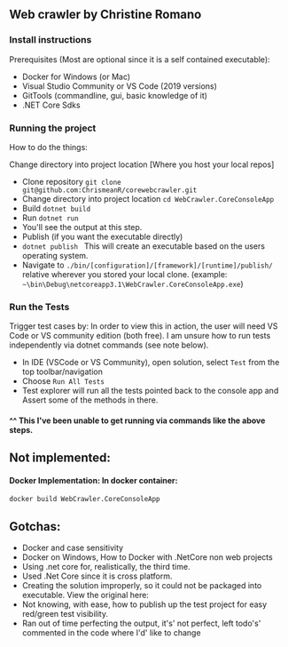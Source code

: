 ## Web crawler by Christine Romano

### Install instructions
Prerequisites (Most are optional since it is a self contained executable):

- Docker for Windows (or Mac)
- Visual Studio Community or VS Code (2019 versions)
- GitTools (commandline, gui, basic knowledge of it)
- .NET Core Sdks

### Running the project
How to do the things:

Change directory into project location [Where you host your local repos]
- Clone repository ```git clone git@github.com:ChrismeanR/corewebcrawler.git```
- Change directory into project location ```cd WebCrawler.CoreConsoleApp```
- Build ```dotnet build```
- Run ```dotnet run```
- You'll see the output at this step.
- Publish (if you want the executable directly)
- ```dotnet publish ``` This will create an executable based on the users operating system.
- Navigate to ```./bin/[configuration]/[framework]/[runtime]/publish/ ``` relative wherever you stored your local clone.
(example: ```~\bin\Debug\netcoreapp3.1\WebCrawler.CoreConsoleApp.exe```)


### Run the Tests
Trigger test cases by:
In order to view this in action, the user will need VS Code or VS community edition (both free). I am unsure how to run tests independently via dotnet commands (see note below).
- In IDE (VSCode or VS Community), open solution, select ```Test``` from the top toolbar/navigation
- Choose ```Run All Tests```
- Test explorer will run all the tests pointed back to the console app and Assert some of the methods in there. 

#### ^^ This I've been unable to get running via commands like the above steps. 

## Not implemented:
#### Docker Implementation: In docker container:
```docker build WebCrawler.CoreConsoleApp```

## Gotchas:
- Docker and case sensitivity
- Docker on Windows, How to Docker with .NetCore non web projects
- Using .net core for, realistically, the third time.
- Used .Net Core since it is cross platform. 
- Creating the solution improperly, so it could not be packaged into executable. View the original here: 
- Not knowing, with ease, how to publish up the test project for easy red/green test visibility.
- Ran out of time perfecting the output, it's' not perfect, left todo's' commented in the code where I'd' like to change